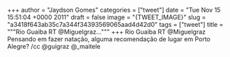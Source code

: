 
+++
author = "Jaydson Gomes"
categories = ["tweet"]
date = "Tue Nov 15 15:51:04 +0000 2011"
draft = false
image = "{TWEET_IMAGE}"
slug = "a3418f643ab35c7a344f34393569065aad4d42d0"
tags = ["tweet"]
title = """Rio Guaiba RT @Miguelgraz..."""
+++
Rio Guaiba RT @Miguelgraz Pensando em fazer natação, alguma recomendação de lugar em Porto Alegre? /cc @guigraz @_maitele
